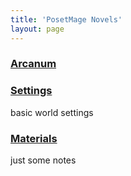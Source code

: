 ```yaml
---
title: 'PosetMage Novels'
layout: page
---
```


### [Arcanum](./Arcanum)

### [Settings](./Setting)
basic world settings

### [Materials](./Materials)
just some notes

